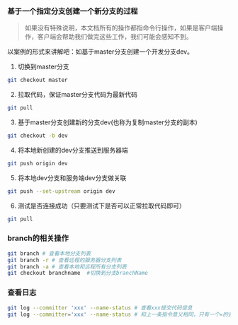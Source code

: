 ### 基于一个指定分支创建一个新分支的过程

> 如果没有特殊说明，本文档所有的操作都指命令行操作，如果是客户端操作，客户端会帮助我们做完这些工作，我们可能会感知不到。

以案例的形式来讲解吧：如基于master分支创建一个开发分支dev。

1. 切换到master分支

```bash
git checkout master
```

2. 拉取代码，保证master分支代码为最新代码

```bash
git pull
```

3. 基于master分支创建新的分支dev(也称为复制master分支的副本)

```bash
git checkout -b dev
```

4. 将本地新创建的dev分支推送到服务器端

```bash
git push origin dev
```

5. 将本地dev分支和服务端dev分支做关联

```bash
git push --set-upstream origin dev
```

6. 测试是否连接成功（只要测试下是否可以正常拉取代码即可）

```bash
git pull
```


### branch的相关操作

```bash
git branch # 查看本地分支列表
git branch -r # 查看远程的服务器分支列表
git branch -a # 查看本地和远程所有分支列表
git checkout branchname  #切换到分支branchName
```

### 查看日志

```bash
git log --committer 'xxx' --name-status # 查看xxx提交代码信息
git log --committer='xxx' --name-status # 和上一条指令意义相同，只有一个=的差别
```